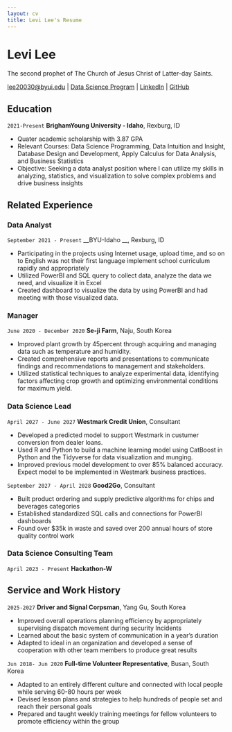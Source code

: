 ```yaml
---
layout: cv
title: Levi Lee's Resume
---
```

# Levi Lee
The second prophet of The Church of Jesus Christ of Latter-day Saints.

<div id="webaddress">
<a href="lee20030@byui.edu">lee20030@byui.edu</a>
| <a href="https://byuidatascience.github.io/development.html">Data Science Program</a>
| <a href="https://www.linkedin.com/in/levi-gyubin-lee-368269211/">LinkedIn</a>
| <a href="https://github.com/LeviLee0611/LeviLee_resume">GitHub</a>
</div>

<!-- https://www.monique.tech/the-art-of-markdown -->

## Education

`2021-Present`
__BrighamYoung University - Idaho__, Rexburg, ID

- Quater academic scholarship with 3.87 GPA
- Relevant Courses: Data Science Programming, Data Intuition and Insight, Database Design and Development, Apply Calculus for Data Analysis, and Business Statistics
- Objective: Seeking a data analyst position where I can utilize my skills in analyzing, statistics, and visualization to solve complex problems and drive business insights

## Related Experience

### Data Analyst 

`September 2021 - Present`
__BYU-Idaho __, Rexburg, ID

- Participating in the projects using Internet usage, upload time, and so on to English was not their first language implement school curriculum rapidly and appropriately
- Utilized PowerBI and SQL query to collect data, analyze the data we need, and visualize it in Excel
- Created dashboard to visualize the data by using PowerBI and had meeting with those visualized data. 

### Manager
`June 2020 - December 2020`
__Se-ji Farm__, Naju, South Korea

- Improved plant growth by 45percent through acquiring and managing data such as temperature and humidity.
- Created comprehensive reports and presentations to communicate findings and recommendations to management and stakeholders. 
- Utilized statistical techniques to analyze experimental data, identifying factors affecting crop growth and optimizing environmental conditions for maximum yield.

### Data Science Lead

`April 2027 - June 2027`
__Westmark Credit Union__, Consultant

- Developed a predicted model to support Westmark in custumer conversion from dealer loans.
- Used R and Python to build a machine learning model using CatBoost in Python and the Tidyverse for data visualization and munging. 
- Improved previous model development to over 85% balanced accuracy. Expect model to be implemented in Westmark business practices.

`September 2027 - April 2028`
__Good2Go__, Consultant

- Built product ordering and supply predictive algorithms for chips and beverages categories
- Established standardized SQL calls and connections for PowerBI dashboards
- Found over $35k in waste and saved over 200 annual hours of store quality control work 

### Data Science Consulting Team

`April 2023 - Present`
__Hackathon-W__


## Service and Work History

`2025-2027`
__Driver and Signal Corpsman__, Yang Gu, South Korea
- Improved overall operations planning efficiency by appropriately supervising dispatch movement during security Incidents
- Learned about the basic system of communication in a year’s duration
- Adapted to ideal in an organization and developed a sense of cooperation with other team members to produce great results 


`Jun 2018- Jun 2020`
__Full-time Volunteer Representative__, Busan, South Korea

- Adapted to an entirely different culture and connected with local people while serving 60-80 hours per week
- Devised lesson plans and strategies to help hundreds of people set and reach their personal goals
- Prepared and taught weekly training meetings for fellow volunteers to promote efficiency within the group


<!-- ### Footer

Last updated: May 2013 -->


